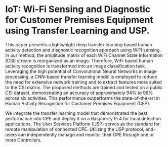 # IoT: Wi-Fi Sensing and Diagnostic for Customer Premises Equipment using Transfer Learning and USP.
This paper presents a lightweight deep transfer learning based human activity
detection and diagnostic recognition approach using WiFi sensing. In our method,
the amplitude matrix of each WiFi Channel State Information (CSI) stream is reorganized
as an image. Therefore, WiFi based human activity recognition is transformed into
an image classification task. Leveraging the high potential of Convolutional Neural
Networks in image processing, a CNN-based transfer learning model is employed to
reduce the need for extensive network training and to extract features more suited
to the CSI matrix. The proposed methods are trained and tested on a public CSI dataset, 
demonstrating an accuracy of approximately 94% to 99% across six activities. 
This performance outperforms the state-of-the-art in Human Activity Recognition 
for Customer Premises Equipment (CEP).

We integrate the transfer learning model that demonstrated the best performance
into CPE and deploy it on a Raspberry Pi 4 for local detection applications. 
The User Services Platform (USP) serves as the standard for remote manipulation 
of connected CPE. Utilizing the USP protocol, end-users can independently manage 
and monitor their CPE through one or more Controllers.

